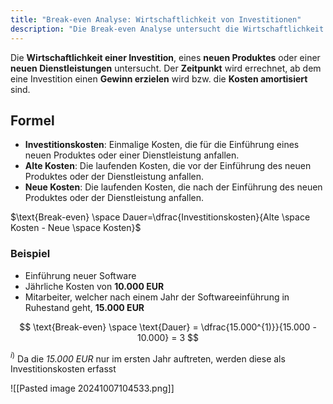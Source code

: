 ```yaml
---
title: "Break-even Analyse: Wirtschaftlichkeit von Investitionen"
description: "Die Break-even Analyse untersucht die Wirtschaftlichkeit einer Investition, indem sie den Zeitpunkt berechnet, ab dem Gewinn erzielt wird. Die Formel ist Investitionskosten geteilt durch Differenz der alten und neuen Kosten. Beispiel ist die Einführung neuer Software mit Berechnung der Amortisationsdauer."
---
```


Die **Wirtschaftlichkeit einer Investition**, eines **neuen Produktes** oder einer **neuen Dienstleistungen** untersucht. Der **Zeitpunkt** wird errechnet, ab dem eine Investition einen **Gewinn erzielen** wird bzw. die **Kosten amortisiert** sind.

## Formel
- **Investitionskosten**: Einmalige Kosten, die für die Einführung eines neuen Produktes oder einer Dienstleistung anfallen.
- **Alte Kosten**: Die laufenden Kosten, die vor der Einführung des neuen Produktes oder der Dienstleistung anfallen.
- **Neue Kosten**: Die laufenden Kosten, die nach der Einführung des neuen Produktes oder der Dienstleistung anfallen.
 
$\text{Break-even} \space Dauer=\dfrac{Investitionskosten}{Alte \space Kosten - Neue \space Kosten}$


### Beispiel
- Einführung neuer Software
- Jährliche Kosten von **10.000 EUR**
- Mitarbeiter, welcher nach einem Jahr der Softwareeinführung in Ruhestand geht, **15.000 EUR**

$$
\text{Break-even} \space \text{Dauer} = \dfrac{15.000^{1)}}{15.000 - 10.000} = 3 
$$

$^{i)}$ Da die *15.000 EUR* nur im ersten Jahr auftreten, werden diese als Investitionskosten erfasst

![[Pasted image 20241007104533.png]]
